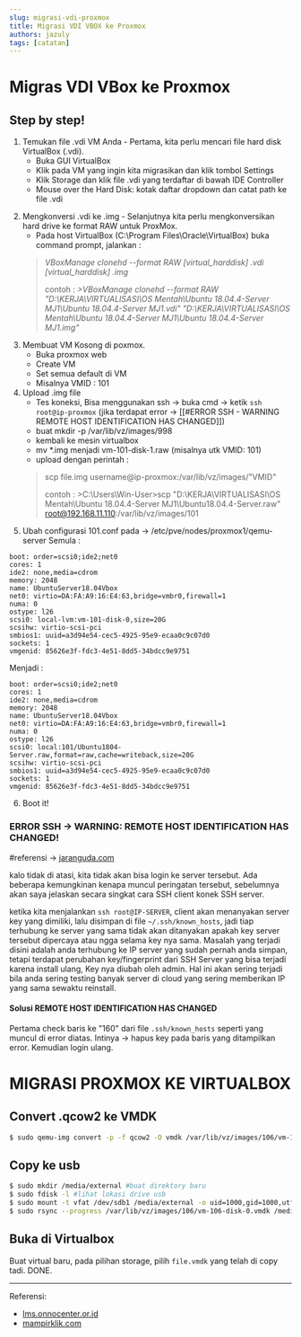 ```yaml
---
slug: migrasi-vdi-proxmox
title: Migrasi VDI VBOX ke Proxmox
authors: jazuly
tags: [catatan]
---
```


# Migras VDI VBox ke Proxmox

## Step by step!

1. Temukan file .vdi VM Anda - Pertama, kita perlu mencari file hard disk VirtualBox (.vdi).
	- Buka GUI VirtualBox
	- Klik pada VM yang ingin kita migrasikan dan klik tombol Settings
	- Klik Storage dan klik file .vdi yang terdaftar di bawah IDE Controller
	- Mouse over the Hard Disk: kotak daftar dropdown dan catat path ke file .vdi

<!-- truncate -->

2. Mengkonversi .vdi ke .img - Selanjutnya kita perlu mengkonversikan hard drive ke format RAW untuk ProxMox.
    - Pada host VirtualBox (C:\Program Files\Oracle\VirtualBox) buka command prompt, jalankan :
    > *VBoxManage clonehd --format RAW [virtual_harddisk] .vdi [virtual_harddisk] .img*
    > 
    > contoh : 
    > *\>VBoxManage clonehd --format RAW "D:\KERJA\VIRTUALISASI\OS Mentah\Ubuntu 18.04.4-Server MJ1\Ubuntu 18.04.4-Server MJ1.vdi" "D:\KERJA\VIRTUALISASI\OS Mentah\Ubuntu 18.04.4-Server MJ1\Ubuntu 18.04.4-Server MJ1.img"*
3. Membuat VM Kosong di poxmox.
	- Buka proxmox web
	- Create VM
	- Set semua default di VM
	- Misalnya VMID : 101
4. Upload .img file
	- Tes koneksi, Bisa menggunakan ssh -> buka cmd -> ketik `ssh root@ip-proxmox` (jika terdapat error -> [[#ERROR SSH - WARNING REMOTE HOST IDENTIFICATION HAS CHANGED]])
	- buat mkdir -p /var/lib/vz/images/998
	- kembali ke mesin virtualbox
	- mv *.img menjadi vm-101-disk-1.raw (misalnya utk VMID: 101)
	- upload dengan perintah : 
	> scp file.img username@ip-proxmox:/var/lib/vz/images/"VMID"
	> 
	> contoh :
	> \>C:\Users\Win-User>scp "D:\KERJA\VIRTUALISASI\OS Mentah\Ubuntu 18.04.4-Server MJ1\Ubuntu18.04.4-Server.raw" root@192.168.11.110:/var/lib/vz/images/101
5. Ubah configurasi 101.conf pada -> /etc/pve/nodes/proxmox1/qemu-server 
	Semula :
```
boot: order=scsi0;ide2;net0
cores: 1
ide2: none,media=cdrom
memory: 2048
name: UbuntuServer18.04Vbox
net0: virtio=DA:FA:A9:16:E4:63,bridge=vmbr0,firewall=1
numa: 0
ostype: l26
scsi0: local-lvm:vm-101-disk-0,size=20G
scsihw: virtio-scsi-pci
smbios1: uuid=a3d94e54-cec5-4925-95e9-ecaa0c9c07d0
sockets: 1
vmgenid: 85626e3f-fdc3-4e51-8dd5-34bdcc9e9751
```
Menjadi :
```
boot: order=scsi0;ide2;net0
cores: 1
ide2: none,media=cdrom
memory: 2048
name: UbuntuServer18.04Vbox
net0: virtio=DA:FA:A9:16:E4:63,bridge=vmbr0,firewall=1
numa: 0
ostype: l26
scsi0: local:101/Ubuntu1804-Server.raw,format=raw,cache=writeback,size=20G
scsihw: virtio-scsi-pci
smbios1: uuid=a3d94e54-cec5-4925-95e9-ecaa0c9c07d0
sockets: 1
vmgenid: 85626e3f-fdc3-4e51-8dd5-34bdcc9e9751
```

6. Boot it!

### ERROR SSH -> WARNING: REMOTE HOST IDENTIFICATION HAS CHANGED! 
#referensi -> [jaranguda.com](https://jaranguda.com/cara-mengatasi-ssh-error-remote-host-identification-has-changed/)

kalo tidak di atasi, kita tidak akan bisa login ke server tersebut. Ada beberapa kemungkinan kenapa muncul peringatan tersebut, sebelumnya akan saya jelaskan secara singkat cara SSH client konek SSH server.

ketika kita menjalankan `ssh root@IP-SERVER`, client akan menanyakan server key yang dimiliki, lalu disimpan di file `~/.ssh/known_hosts`, jadi tiap terhubung ke server yang sama tidak akan ditanyakan apakah key server tersebut dipercaya atau ngga selama key nya sama. Masalah yang terjadi disini adalah anda terhubung ke IP server yang sudah pernah anda simpan, tetapi terdapat perubahan key/fingerprint dari SSH Server yang bisa terjadi karena install ulang, Key nya diubah oleh admin. Hal ini akan sering terjadi bila anda sering testing banyak server di cloud yang sering memberikan IP yang sama sewaktu reinstall.

#### Solusi REMOTE HOST IDENTIFICATION HAS CHANGED
Pertama check baris ke "160" dari file `.ssh/known_hosts` seperti yang muncul di error diatas.
Intinya -> hapus key pada baris yang ditampilkan error. Kemudian login ulang.

# **MIGRASI PROXMOX  KE VIRTUALBOX**

## Convert .qcow2 ke VMDK
```bash
$ sudo qemu-img convert -p -f qcow2 -O vmdk /var/lib/vz/images/106/vm-106-disk-0.qcow2 /var/lib/vz/images/106/vm-106-disk-0.vmdk
```
## Copy ke usb
```bash
$ sudo mkdir /media/external #buat direktory baru
$ sudo fdisk -l #lihat lokasi drive usb
$ sudo mount -t vfat /dev/sdb1 /media/external -o uid=1000,gid=1000,utf8,dmask=027,fmask=137 #mount usb
$ sudo rsync --progress /var/lib/vz/images/106/vm-106-disk-0.vmdk /media/external/vm-106-disk-0.vmdk #copy ke usb
```
## Buka di Virtualbox
Buat virtual baru, pada pilihan storage, pilih `file.vmdk` yang telah di copy tadi. DONE.


---

Referensi:
- [lms.onnocenter.or.id](https://lms.onnocenter.or.id/wiki/index.php/Proxmox:_Migrasi_VDI_VirtualBox_ke_Proxmox)
- [mampirklik.com](https://www.mampirklik.com/2017/11/tip-cara-migrasi-virtualbox-vdi-ke.html)